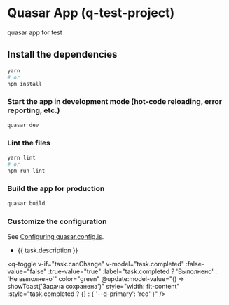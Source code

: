 # Quasar App (q-test-project)

 quasar app for test

## Install the dependencies
```bash
yarn
# or
npm install
```

### Start the app in development mode (hot-code reloading, error reporting, etc.)
```bash
quasar dev
```


### Lint the files
```bash
yarn lint
# or
npm run lint
```



### Build the app for production
```bash
quasar build
```

### Customize the configuration
See [Configuring quasar.config.js](https://v2.quasar.dev/quasar-cli-vite/quasar-config-js).
<div v-if="activeTab === 'pending'" class="stages-list-wrapper">
  <!-- Список Невыполненных задач внутри процесса обучения -->
  <ul class="stages-list">
    <li v-for="(task, taskIndex) in pendingTasks" :key="taskIndex" class="stages-item">
      {{ task.description }}
    </li>
  </ul>
</div>

<script>
import { ref, computed } from "vue";

export default {
  setup() {
    const processes = ref([
      {
        title: "Знакомство с командой",
        state: "Выполнено",
        myEducation: "",
        tasks: [
          {
            description: "Я принял участие во встрече с руководителем и помощником по адаптации",
            duration: "1-2 рабочий день",
            durationExpire: true,
            completed: true,
            canChange: true,
            materials: [],
          },
          {
            description: "Я познакомился с командой",
            duration: "1-2 рабочий день",
            durationExpire: false,
            completed: false,
            canChange: true,
            materials: [
              {
                materialName: "Коллеги, рекомендованные для знакомства",
                materialLink: "https://als-wt/hme"
              }
            ],
          },
        ],
      },
    ]);

    
    const activeTab = ref("all");

    // Фильтр невыполненных задач
    const pendingTasks = computed(() => {
      return processes.value.flatMap((process) =>
        process.tasks.filter((task) => !task.completed)
      );
    });

    return {
      processes,
      activeTab,
      pendingTasks,
    };
  },
};
</script>

<q-toggle
  v-if="task.canChange"
  v-model="task.completed"
  :false-value="false"
  :true-value="true"
  :label="task.completed ? 'Выполнено' : 'Не выполнено'"
  color="green"
  @update:model-value="() => showToast('Задача сохранена')"
  style="width: fit-content"
  :style="task.completed ? {} : { '--q-primary': 'red' }"
/>

